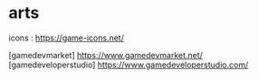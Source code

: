 # arts

icons : https://game-icons.net/

[gamedevmarket] https://www.gamedevmarket.net/   
[gamedeveloperstudio] https://www.gamedeveloperstudio.com/   
